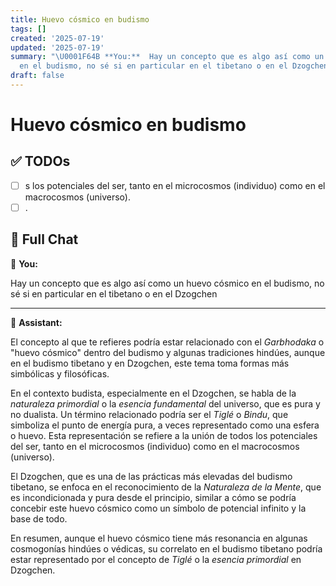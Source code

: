 ```yaml
---
title: Huevo cósmico en budismo
tags: []
created: '2025-07-19'
updated: '2025-07-19'
summary: "\U0001F64B **You:**  Hay un concepto que es algo así como un huevo cósmico
  en el budismo, no sé si en particular en el tibetano o en el Dzogchen"
draft: false
---
```


# Huevo cósmico en budismo

## ✅ TODOs
- [ ] s los potenciales del ser, tanto en el microcosmos (individuo) como en el macrocosmos (universo).
- [ ] .

## 🧠 Full Chat

🙋 **You:**

Hay un concepto que es algo así como un huevo cósmico en el budismo, no sé si en particular en el tibetano o en el Dzogchen

---

🤖 **Assistant:**

El concepto al que te refieres podría estar relacionado con el *Garbhodaka* o "huevo cósmico" dentro del budismo y algunas tradiciones hindúes, aunque en el budismo tibetano y en Dzogchen, este tema toma formas más simbólicas y filosóficas.

En el contexto budista, especialmente en el Dzogchen, se habla de la *naturaleza primordial* o la *esencia fundamental* del universo, que es pura y no dualista. Un término relacionado podría ser el *Tiglé* o *Bindu*, que simboliza el punto de energía pura, a veces representado como una esfera o huevo. Esta representación se refiere a la unión de todos los potenciales del ser, tanto en el microcosmos (individuo) como en el macrocosmos (universo).

El Dzogchen, que es una de las prácticas más elevadas del budismo tibetano, se enfoca en el reconocimiento de la *Naturaleza de la Mente*, que es incondicionada y pura desde el principio, similar a cómo se podría concebir este huevo cósmico como un símbolo de potencial infinito y la base de todo.

En resumen, aunque el huevo cósmico tiene más resonancia en algunas cosmogonías hindúes o védicas, su correlato en el budismo tibetano podría estar representado por el concepto de *Tiglé* o la *esencia primordial* en Dzogchen.